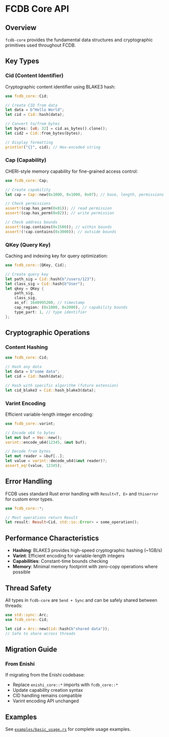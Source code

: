 # FCDB Core API

## Overview

`fcdb-core` provides the fundamental data structures and cryptographic primitives used throughout FCDB.

## Key Types

### Cid (Content Identifier)

Cryptographic content identifier using BLAKE3 hash:

```rust
use fcdb_core::Cid;

// Create CID from data
let data = b"Hello World";
let cid = Cid::hash(data);

// Convert to/from bytes
let bytes: [u8; 32] = cid.as_bytes().clone();
let cid2 = Cid::from_bytes(bytes);

// Display formatting
println!("{}", cid); // Hex-encoded string
```

### Cap (Capability)

CHERI-style memory capability for fine-grained access control:

```rust
use fcdb_core::Cap;

// Create capability
let cap = Cap::new(0x1000, 0x1000, 0x07); // base, length, permissions

// Check permissions
assert!(cap.has_perm(0x01)); // read permission
assert!(cap.has_perm(0x02)); // write permission

// Check address bounds
assert!(cap.contains(0x1500)); // within bounds
assert!(!cap.contains(0x3000)); // outside bounds
```

### QKey (Query Key)

Caching and indexing key for query optimization:

```rust
use fcdb_core::{QKey, Cid};

// Create query key
let path_sig = Cid::hash(b"/users/123");
let class_sig = Cid::hash(b"User");
let qkey = QKey {
    path_sig,
    class_sig,
    as_of: 1640995200, // timestamp
    cap_region: (0x1000, 0x2000), // capability bounds
    type_part: 1, // type identifier
};
```

## Cryptographic Operations

### Content Hashing

```rust
use fcdb_core::Cid;

// Hash any data
let data = b"some data";
let cid = Cid::hash(data);

// Hash with specific algorithm (future extension)
let cid_blake3 = Cid::hash_blake3(data);
```

### Varint Encoding

Efficient variable-length integer encoding:

```rust
use fcdb_core::varint;

// Encode u64 to bytes
let mut buf = Vec::new();
varint::encode_u64(12345, &mut buf);

// Decode from bytes
let mut reader = &buf[..];
let value = varint::decode_u64(&mut reader)?;
assert_eq!(value, 12345);
```

## Error Handling

FCDB uses standard Rust error handling with `Result<T, E>` and `thiserror` for custom error types.

```rust
use fcdb_core::*;

// Most operations return Result
let result: Result<Cid, std::io::Error> = some_operation();
```

## Performance Characteristics

- **Hashing**: BLAKE3 provides high-speed cryptographic hashing (~1GB/s)
- **Varint**: Efficient encoding for variable-length integers
- **Capabilities**: Constant-time bounds checking
- **Memory**: Minimal memory footprint with zero-copy operations where possible

## Thread Safety

All types in `fcdb-core` are `Send + Sync` and can be safely shared between threads:

```rust
use std::sync::Arc;
use fcdb_core::Cid;

let cid = Arc::new(Cid::hash(b"shared data"));
// Safe to share across threads
```

## Migration Guide

### From Enishi

If migrating from the Enishi codebase:

- Replace `enishi_core::*` imports with `fcdb_core::*`
- Update capability creation syntax
- CID handling remains compatible
- Varint encoding API unchanged

## Examples

See [`examples/basic_usage.rs`](../../examples/basic_usage.rs) for complete usage examples.
